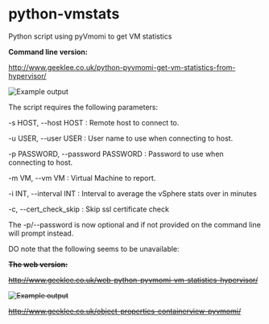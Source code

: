 python-vmstats
==============

Python script using pyVmomi to get VM statistics

<b>Command line version:</b>

http://www.geeklee.co.uk/python-pyvmomi-get-vm-statistics-from-hypervisor/

<img src="http://www.geeklee.co.uk/wp-content/uploads/2014/04/vm-win-stats-py3.png" alt="Example output">

The script requires the following parameters:

-s HOST, --host HOST : Remote host to connect to.

-u USER, --user USER  : User name to use when connecting to host.

-p PASSWORD, --password PASSWORD : Password to use when connecting to host.

-m VM, --vm VM : Virtual Machine to report.

-i INT, --interval INT : Interval to average the vSphere stats over in minutes

-c, --cert_check_skip : Skip ssl certificate check

The -p/--password is now optional and if not provided on the command line will prompt instead.



DO note that the following seems to be unavailable:

<s><b>The web version:</b>

http://www.geeklee.co.uk/web-python-pyvmomi-vm-statistics-hypervisor/

<img src="http://www.geeklee.co.uk/wp-content/uploads/2015/03/python-vmstats-web2.png" alt="Example output">


http://www.geeklee.co.uk/object-properties-containerview-pyvmomi/
</s>
